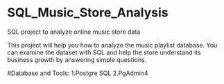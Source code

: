 # SQL_Music_Store_Analysis
SQL project to analyze online music store data

This project will help you how to analyze the music playlist database. You can examine the dataset with SQL and help the store understand its business growth by answering simple questions.

#Database and Tools:
1.Postgre SQL
2.PgAdmin4
